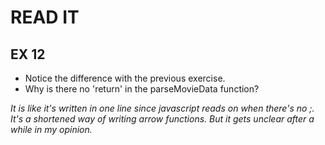 # READ IT
## EX 12
* Notice the difference with the previous exercise.
* Why is there no 'return' in the parseMovieData function?

<em>
It is like it's written in one line since javascript reads on when there's no ;. It's a shortened way of writing arrow functions. But it gets unclear after a while in my opinion.
</em>